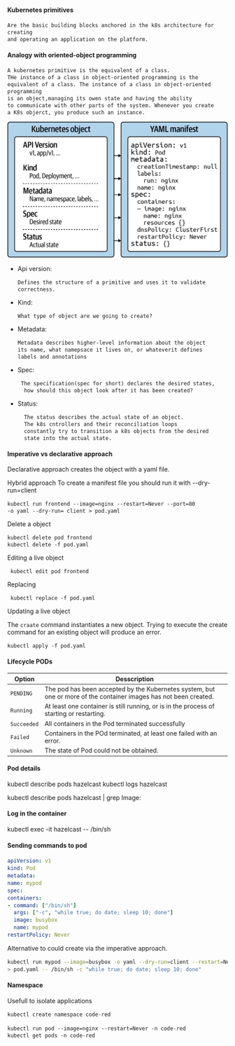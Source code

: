 #### Kubernetes primitives

    Are the basic building blocks anchored in the k8s architecture for creating
    and operating an application on the platform. 

#### Analogy with oriented-object programming

    A kubernetes primitive is the equivalent of a class.
    THe instance of a class in object-oriented programming is the
    equivalent of a class. The instance of a class in object-oriented programming
    is an object,managing its owen state and having the ability
    to communicate with other parts of the system. Whenever you create
    a K8s objerct, you produce such an instance.

![](./images/k8sobject.png)

- Api version:

      Defines the structure of a primitive and uses it to validate
      correctness.

- Kind: 
   
      What type of object are we going to create?

- Metadata:
    
      Metadata describes higher-level information about the object
      its name, what namepsace it lives on, or whateverit defines
      labels and annotations

- Spec:

       The specification(spec for short) declares the desired states,
        how should this object look after it has been created?

- Status:

        The status describes the actual state of an object.
        The k8s cntrollers and their reconciliation loops
        constantly try to transition a k8s objects from the desired
        state into the actual state.


#### Imperative vs declarative approach

  Declarative approach creates the object with a yaml file.
  
  Hybrid approach
  To create a manifest file you should run it with
  --dry-run=client
  
    kubectl run frontend --image=nginx --restart=Never --port=80
    -o yaml --dry-run= client > pod.yaml

  Delete a object
  
    kubectl delete pod frontend
    kubectl delete -f pod.yaml

  Editing a live object
  
     kubectl edit pod frontend

  Replacing
  
     kubectl replace -f pod.yaml

  Updating a live object

   The `craate` command instantiates a new object.
   Trying to execute the create command for an existing object will produce
   an error.
   
    kubectl apply -f pod.yaml

  
#### Lifecycle PODs

|Option| Desscription|
|------|-------------|
| `PENDING` | The pod has been accepted by the Kubernetes system, but one or more of the container images has not  been created.
| `Running` | At least one container is still running, or is in the process of starting or restarting.
| `Succeeded` | All containers in the Pod terminated successfully|
| `Failed` | Containers in the POd terminated, at least one failed with an error.|
| `Unknown`  | The state of Pod could not be obtained.|

#### Pod details

  kubectl describe pods hazelcast
  kubectl logs hazelcast

  kubectl describe pods hazelcast | grep Image:

#### Log in the container

  kubectl exec -it hazelcast -- /bin/sh
  
#### Sending commands to pod

  ```yaml
apiVersion: v1
kind: Pod
metadata:
  name: mypod
spec:
  containers:
  - command: ["/bin/sh"]
    args: ["-c", "while true; do date; sleep 10; done"]
    image: busybox
    name: mypod
  restartPolicy: Never

  ```
 Alternative to could create via the imperative approach.

  ```bash
kubectl run mypod --image=busybox -o yaml --dry-run=client --restart=Never \
  > pod.yaml -- /bin/sh -c "while true; do date; sleep 10; done"
  ```

#### Namespace

  Usefull to isolate applications
  
    kubectl create namespace code-red
  
    kubectl run pod --image=nginx --restart=Never -n code-red 
    kubectl get pods -n code-red

